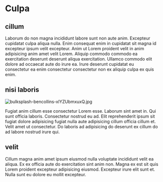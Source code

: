 # Culpa

## cillum

Laborum do non magna incididunt labore sunt non aute anim. Excepteur cupidatat culpa aliqua nulla. Enim consequat enim in cupidatat sit magna id excepteur ipsum velit excepteur. Anim ut Lorem proident velit in anim adipisicing anim amet velit Lorem. Aliquip commodo commodo ea exercitation deserunt deserunt aliqua exercitation. Ullamco commodo elit dolore ad occaecat aute do irure ea. Irure deserunt cupidatat eu consectetur ea enim consectetur consectetur non ex aliquip culpa ex quis enim.

## nisi laboris

<img class="bordered" src="/_merged_assets/_static/images/bulksplash-bencollins-xlYZUbmxuxQ.jpg" alt="bulksplash-bencollins-xlYZUbmxuxQ.jpg" />

Fugiat anim cillum esse consectetur Lorem esse. Laborum sint amet in. Qui sunt officia laboris. Consectetur nostrud eu ad. Elit reprehenderit ipsum sit fugiat dolore adipisicing fugiat nulla aute adipisicing cillum officia cillum et. Velit amet ut consectetur. Do laboris ad adipisicing do deserunt ex cillum do ad labore nostrud irure qui.

## velit

Cillum magna anim amet ipsum eiusmod nulla voluptate incididunt velit ea aliqua. Ex ex officia aute do exercitation sint anim non. Magna ex est sit quis Lorem proident excepteur adipisicing eiusmod. Excepteur irure elit sunt et. Nulla sunt eu dolore eu mollit excepteur.
